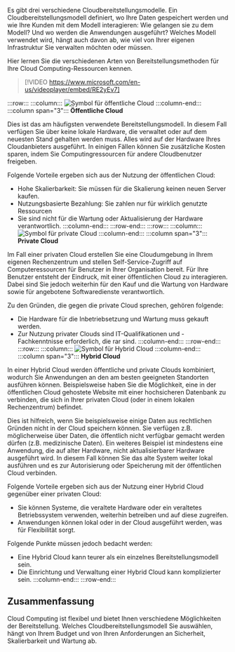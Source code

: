 Es gibt drei verschiedene Cloudbereitstellungsmodelle. Ein Cloudbereitstellungsmodell definiert, wo Ihre Daten gespeichert werden und wie Ihre Kunden mit dem Modell interagieren: Wie gelangen sie zu dem Modell? Und wo werden die Anwendungen ausgeführt? Welches Modell verwendet wird, hängt auch davon ab, wie viel von Ihrer eigenen Infrastruktur Sie verwalten möchten oder müssen.

Hier lernen Sie die verschiedenen Arten von Bereitstellungsmethoden für Ihre Cloud Computing-Ressourcen kennen.

<!-- TODO: Verify video -->
> [!VIDEO https://www.microsoft.com/en-us/videoplayer/embed/RE2yEv7]

:::row:::
    :::column:::
        ![Symbol für öffentliche Cloud](../media/4-public-cloud.png)
    :::column-end:::
    :::column span="3"::: **Öffentliche Cloud**

Dies ist das am häufigsten verwendete Bereitstellungsmodell. In diesem Fall verfügen Sie über keine lokale Hardware, die verwaltet oder auf dem neuesten Stand gehalten werden muss. Alles wird auf der Hardware Ihres Cloudanbieters ausgeführt. In einigen Fällen können Sie zusätzliche Kosten sparen, indem Sie Computingressourcen für andere Cloudbenutzer freigeben.

Folgende Vorteile ergeben sich aus der Nutzung der öffentlichen Cloud:

- Hohe Skalierbarkeit: Sie müssen für die Skalierung keinen neuen Server kaufen.
- Nutzungsbasierte Bezahlung: Sie zahlen nur für wirklich genutzte Ressourcen
- Sie sind nicht für die Wartung oder Aktualisierung der Hardware verantwortlich. :::column-end:::
  :::row-end:::
:::row:::
   :::column:::
        ![Symbol für private Cloud](../media/4-private-cloud.png)
    :::column-end:::
    :::column span="3"::: **Private Cloud**

Im Fall einer privaten Cloud erstellen Sie eine Cloudumgebung in Ihrem eigenen Rechenzentrum und stellen Self-Service-Zugriff auf Computeressourcen für Benutzer in Ihrer Organisation bereit. Für Ihre Benutzer entsteht der Eindruck, mit einer öffentlichen Cloud zu interagieren. Dabei sind Sie jedoch weiterhin für den Kauf und die Wartung von Hardware sowie für angebotene Softwaredienste verantwortlich.

Zu den Gründen, die gegen die private Cloud sprechen, gehören folgende:

- Die Hardware für die Inbetriebsetzung und Wartung muss gekauft werden.
- Zur Nutzung privater Clouds sind IT-Qualifikationen und -Fachkenntnisse erforderlich, die rar sind.
:::column-end:::
:::row-end:::
 :::row:::
    :::column:::
        ![Symbol für Hybrid Cloud](../media/4-hybrid-cloud.png)
    :::column-end:::
    :::column span="3"::: **Hybrid Cloud**

In einer Hybrid Cloud werden öffentliche und private Clouds kombiniert, wodurch Sie Anwendungen an den am besten geeigneten Standorten ausführen können. Beispielsweise haben Sie die Möglichkeit, eine in der öffentlichen Cloud gehostete Website mit einer hochsicheren Datenbank zu verbinden, die sich in Ihrer privaten Cloud (oder in einem lokalen Rechenzentrum) befindet.

Dies ist hilfreich, wenn Sie beispielsweise einige Daten aus rechtlichen Gründen nicht in der Cloud speichern können. Sie verfügen z.B. möglicherweise über Daten, die öffentlich nicht verfügbar gemacht werden dürfen (z.B. medizinische Daten). Ein weiteres Beispiel ist mindestens eine Anwendung, die auf alter Hardware, nicht aktualisierbarer Hardware ausgeführt wird. In diesem Fall können Sie das alte System weiter lokal ausführen und es zur Autorisierung oder Speicherung mit der öffentlichen Cloud verbinden.

Folgende Vorteile ergeben sich aus der Nutzung einer Hybrid Cloud gegenüber einer privaten Cloud:

- Sie können Systeme, die veraltete Hardware oder ein veraltetes Betriebssystem verwenden, weiterhin betreiben und auf diese zugreifen.
- Anwendungen können lokal oder in der Cloud ausgeführt werden, was für Flexibilität sorgt.

Folgende Punkte müssen jedoch bedacht werden:

- Eine Hybrid Cloud kann teurer als ein einzelnes Bereitstellungsmodell sein.
- Die Einrichtung und Verwaltung einer Hybrid Cloud kann komplizierter sein. :::column-end:::
  :::row-end:::

## <a name="summary"></a>Zusammenfassung

Cloud Computing ist flexibel und bietet Ihnen verschiedene Möglichkeiten der Bereitstellung. Welches Cloudbereitstellungsmodell Sie auswählen, hängt von Ihrem Budget und von Ihren Anforderungen an Sicherheit, Skalierbarkeit und Wartung ab.